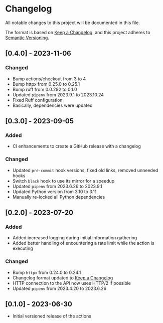 # Changelog

All notable changes to this project will be documented in this file.

The format is based on [Keep a Changelog](https://keepachangelog.com/en/1.1.0/),
and this project adheres to [Semantic Versioning](https://semver.org/spec/v2.0.0.html).

## [0.4.0] - 2023-11-06

### Changed

- Bump actions/checkout from 3 to 4
- Bump httpx from 0.25.0 to 0.25.1
- Bump ruff from 0.0.292 to 0.1.0
- Updated `pipenv` from 2023.9.1 to 2023.10.24
- Fixed Ruff configuration
- Basically, dependencies were updated

## [0.3.0] - 2023-09-05

### Added

- CI enhancements to create a GitHub release with a changelog

### Changed

- Updated `pre-commit` hook versions, fixed old links, removed unneeded hooks
- Switch `black` hook to use its mirror for a speedup
- Updated `pipenv` from 2023.6.26 to 2023.9.1
- Updated Python version from 3.10 to 3.11
- Manually re-locked all Python dependencies

## [0.2.0] - 2023-07-20

### Added

- Added increased logging during initial information gathering
- Added better handling of encountering a rate limit while the action is executing

### Changed

- Bump `httpx` from 0.24.0 to 0.24.1
- Changelog format updated to [Keep a Changelog](https://keepachangelog.com/en/1.1.0/)
- HTTP connection to the API now uses HTTP/2 if possible
- Updated `pipenv` from 2023.4.20 to 2023.6.26

## [0.1.0] - 2023-06-30

- Initial versioned release of the actions
